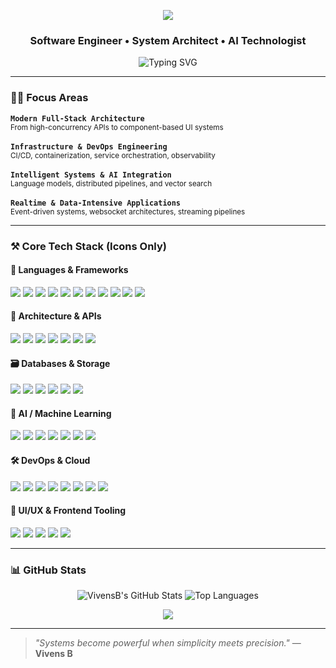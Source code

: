 <!-- README.md for github.com/vivensb -->

<p align="center">
  <img src="https://capsule-render.vercel.app/api?type=waving&color=0:36D1DC,100:5B86E5&height=200&section=header&text=VivensB&fontSize=40&fontColor=ffffff&animation=fadeIn" />
</p>

<h3 align="center">Software Engineer • System Architect • AI Technologist</h3>

<p align="center">
  <img src="https://readme-typing-svg.demolab.com?font=JetBrains+Mono&pause=800&color=58A6FF&center=true&vCenter=true&width=640&lines=Engineering+Reliable+Systems+%7C+AI-Driven+Architecture;Cloud+Infra+%7C+Full-Stack+Execution+%7C+DevOps+Automation" alt="Typing SVG" />
</p>

---

### 👨‍💻 Focus Areas

<p align="center" style="font-family:'JetBrains Mono', monospace; font-size: 14px; line-height: 1.6;">
  <div>
    <code><b>Modern Full-Stack Architecture</b></code><br/>
    <sub>From high-concurrency APIs to component-based UI systems</sub>
  </div><br/>

  <div>
    <code><b>Infrastructure & DevOps Engineering</b></code><br/>
    <sub>CI/CD, containerization, service orchestration, observability</sub>
  </div><br/>

  <div>
    <code><b>Intelligent Systems & AI Integration</b></code><br/>
    <sub>Language models, distributed pipelines, and vector search</sub>
  </div><br/>

  <div>
    <code><b>Realtime & Data-Intensive Applications</b></code><br/>
    <sub>Event-driven systems, websocket architectures, streaming pipelines</sub>
  </div>
</p>


---

### ⚒️ Core Tech Stack (Icons Only)

#### 🧠 Languages & Frameworks
<p align="left">
  <img src="https://img.shields.io/badge/TypeScript-007ACC?style=flat&logo=typescript" />
  <img src="https://img.shields.io/badge/Python-3776AB?style=flat&logo=python" />
  <img src="https://img.shields.io/badge/JavaScript-F7DF1E?style=flat&logo=javascript&logoColor=black" />
  <img src="https://img.shields.io/badge/PHP-777BB4?style=flat&logo=php" />
  <img src="https://img.shields.io/badge/Shell-121011?style=flat&logo=gnu-bash" />
  <img src="https://img.shields.io/badge/Vue.js-4FC08D?style=flat&logo=vue.js" />
  <img src="https://img.shields.io/badge/Nuxt.js-00DC82?style=flat&logo=nuxt.js" />
  <img src="https://img.shields.io/badge/React-61DAFB?style=flat&logo=react" />
  <img src="https://img.shields.io/badge/Node.js-339933?style=flat&logo=node.js" />
  <img src="https://img.shields.io/badge/Fastify-000000?style=flat&logo=fastify" />
  <img src="https://img.shields.io/badge/NestJS-E0234E?style=flat&logo=nestjs" />
</p>

#### 🧩 Architecture & APIs
<p align="left">
  <img src="https://img.shields.io/badge/tRPC-2596BE?style=flat" />
  <img src="https://img.shields.io/badge/gRPC-00599C?style=flat&logo=grpc" />
  <img src="https://img.shields.io/badge/REST-02569B?style=flat" />
  <img src="https://img.shields.io/badge/Microservices-007ACC?style=flat" />
  <img src="https://img.shields.io/badge/Kafka-231F20?style=flat&logo=apachekafka" />
  <img src="https://img.shields.io/badge/Redis-DC382D?style=flat&logo=redis" />
  <img src="https://img.shields.io/badge/WebSockets-000000?style=flat&logo=websockets" />
</p>

#### 🗃 Databases & Storage
<p align="left">
  <img src="https://img.shields.io/badge/PostgreSQL-4169E1?style=flat&logo=postgresql" />
  <img src="https://img.shields.io/badge/TimescaleDB-1E4E8C?style=flat" />
  <img src="https://img.shields.io/badge/MongoDB-47A248?style=flat&logo=mongodb" />
  <img src="https://img.shields.io/badge/Firebase-FFCA28?style=flat&logo=firebase" />
  <img src="https://img.shields.io/badge/Prisma-2D3748?style=flat&logo=prisma" />
  <img src="https://img.shields.io/badge/Drizzle-3498DB?style=flat" />
</p>

#### 🤖 AI / Machine Learning
<p align="left">
  <img src="https://img.shields.io/badge/PyTorch-EE4C2C?style=flat&logo=pytorch" />
  <img src="https://img.shields.io/badge/Transformers-FF6F61?style=flat&logo=python" />
  <img src="https://img.shields.io/badge/HuggingFace-FFD21F?style=flat&logo=huggingface" />
  <img src="https://img.shields.io/badge/LangChain-000000?style=flat" />
  <img src="https://img.shields.io/badge/RAG-RetrievalAugmentedGeneration-blue" />
  <img src="https://img.shields.io/badge/Scikit_Learn-F7931E?style=flat&logo=scikit-learn" />
  <img src="https://img.shields.io/badge/Pandas-150458?style=flat&logo=pandas" />
</p>

#### 🛠 DevOps & Cloud
<p align="left">
  <img src="https://img.shields.io/badge/Docker-2496ED?style=flat&logo=docker" />
  <img src="https://img.shields.io/badge/Kubernetes-326CE5?style=flat&logo=kubernetes" />
  <img src="https://img.shields.io/badge/GitHub%20Actions-2088FF?style=flat&logo=github-actions" />
  <img src="https://img.shields.io/badge/AWS-232F3E?style=flat&logo=amazon-aws" />
  <img src="https://img.shields.io/badge/GCP-4285F4?style=flat&logo=google-cloud" />
  <img src="https://img.shields.io/badge/DigitalOcean-0080FF?style=flat&logo=digitalocean" />
  <img src="https://img.shields.io/badge/Linux-FCC624?style=flat&logo=linux&logoColor=black" />
  <img src="https://img.shields.io/badge/Shell_Scripting-121011?style=flat&logo=gnu-bash" />
</p>

#### 🎨 UI/UX & Frontend Tooling
<p align="left">
  <img src="https://img.shields.io/badge/Tailwind_CSS-38B2AC?style=flat&logo=tailwind-css" />
  <img src="https://img.shields.io/badge/HTML5_Canvas-E34F26?style=flat&logo=html5" />
  <img src="https://img.shields.io/badge/Design_Systems-000000?style=flat" />
  <img src="https://img.shields.io/badge/Next.js-000000?style=flat&logo=next.js" />
  <img src="https://img.shields.io/badge/Nuxt.js-00DC82?style=flat&logo=nuxt.js" />
</p>

---

### 📊 GitHub Stats

<!--<p align="center">
  <img src="https://github-readme-stats.vercel.app/api?username=vivensb&show_icons=true&theme=tokyonight" width="48%" />
  <img src="https://github-readme-streak-stats.herokuapp.com/?user=vivensb&theme=tokyonight" width="48%" />
</p>-->

<p align="center">
  <img src="https://github-readme-stats.vercel.app/api?username=vivensb&show_icons=true&theme=tokyonight&hide_border=true" alt="VivensB's GitHub Stats" />
  <img src="https://github-readme-stats.vercel.app/api/top-langs/?username=vivensb&layout=compact&theme=tokyonight&hide_border=true" alt="Top Languages" />
</p>

<p align="center">
  <img src="https://github-readme-activity-graph.cyclic.app/graph?username=kennynlook&theme=react-dark&area=true&hide_border=true" />
</p>

---

> _"Systems become powerful when simplicity meets precision."_ — **Vivens B**
